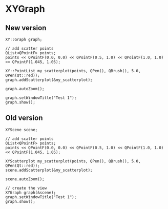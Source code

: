 # XYGraph

## New version

    XY::Graph graph;

    // add scatter points
    QList<QPointF> points;
    points << QPointF(0.0, 0.0) << QPointF(0.5, 1.0) << QPointF(1.0, 1.0) << QPointF(1.045, 1.05);

    XY::PointList my_scatterplot(points, QPen(), QBrush(), 5.0, QPen(Qt::red));
    graph.addScatterplot(&my_scatterplot);

    graph.autoZoom();

    graph.setWindowTitle("Test 1");
    graph.show();

## Old version

    XYScene scene;

    // add scatter points
    QList<QPointF> points;
    points << QPointF(0.0, 0.0) << QPointF(0.5, 1.0) << QPointF(1.0, 1.0) << QPointF(1.045, 1.05);

    XYScatterplot my_scatterplot(points, QPen(), QBrush(), 5.0, QPen(Qt::red));
    scene.addScatterplot(&my_scatterplot);

    scene.autoZoom();

    // create the view
    XYGraph graph(&scene);
    graph.setWindowTitle("Test 1");
    graph.show();
